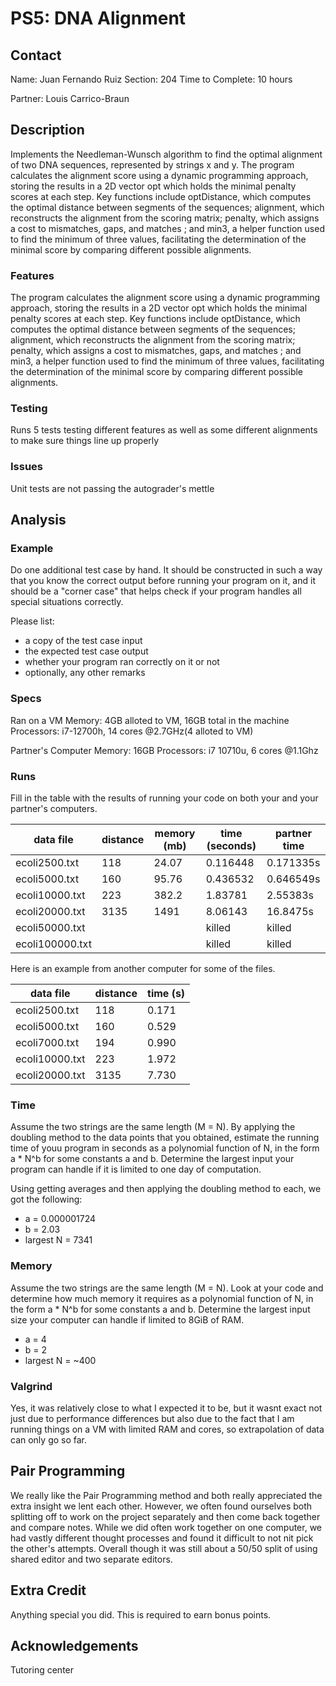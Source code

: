 # PS5: DNA Alignment

## Contact
Name: Juan Fernando Ruiz
Section: 204
Time to Complete: 10 hours

Partner: Louis Carrico-Braun

## Description
Implements the Needleman-Wunsch algorithm to find the optimal alignment of two DNA sequences, represented by strings x and y. The program calculates the alignment score using a dynamic programming approach, storing the results in a 2D vector opt which holds the minimal penalty scores at each step. Key functions include optDistance, which computes the optimal distance between segments of the sequences; alignment, which reconstructs the alignment from the scoring matrix; penalty, which assigns a cost to mismatches, gaps, and matches ; and min3, a helper function used to find the minimum of three values, facilitating the determination of the minimal score by comparing different possible alignments.

### Features
The program calculates the alignment score using a dynamic programming approach, storing the results in a 2D vector opt which holds the minimal penalty scores at each step. Key functions include optDistance, which computes the optimal distance between segments of the sequences; alignment, which reconstructs the alignment from the scoring matrix; penalty, which assigns a cost to mismatches, gaps, and matches ; and min3, a helper function used to find the minimum of three values, facilitating the determination of the minimal score by comparing different possible alignments.

### Testing
Runs 5 tests testing different features as well as some different alignments to make sure things line up properly

### Issues
Unit tests are not passing the autograder's mettle

## Analysis

### Example
Do one additional test case by hand. It should be constructed in such a way that you know the correct  output before running your program on it, and it should be a "corner case" that helps check if your program handles all special situations correctly. 

Please list:
 - a copy of the test case input
 - the expected test case output
 - whether your program ran correctly on it or not
 - optionally, any other remarks
 
 

### Specs
Ran on a VM
Memory: 4GB alloted to VM, 16GB total in the machine
Processors: i7-12700h, 14 cores @2.7GHz(4 alloted to VM)

Partner's Computer
Memory: 16GB
Processors: i7 10710u, 6 cores @1.1Ghz

### Runs
Fill in the table with the results of running your code on both your and your partner's computers.

| data file     | distance | memory (mb) | time (seconds) | partner time |
|---------------|----------|-------------|----------------|--------------|
|ecoli2500.txt  |   118    |   24.07     |   0.116448     |  0.171335s   |
|ecoli5000.txt  |   160    |   95.76     |   0.436532     |  0.646549s   |
|ecoli10000.txt |   223    |   382.2     |   1.83781      |  2.55383s    |
|ecoli20000.txt |   3135   |   1491      |   8.06143      |  16.8475s    |
|ecoli50000.txt |          |             |    killed      |  killed      |
|ecoli100000.txt|          |             |    killed      |  killed      |

Here is an example from another computer for some of the files.

| data file    | distance | time (s) |
|--------------|----------|----------|
|ecoli2500.txt |      118 |    0.171 |
|ecoli5000.txt |      160 |    0.529 |
|ecoli7000.txt |      194 |    0.990 |
|ecoli10000.txt|      223 |    1.972 |
|ecoli20000.txt|     3135 |    7.730 |

### Time
Assume the two strings are the same length (M = N).  By applying the doubling method to the data points that you obtained, estimate the running time of youu program in seconds as a polynomial function of N, in the form a * N^b for some constants a and b.  Determine the largest input your program can handle if it is limited to one day of computation.

Using getting averages and then applying the doubling method to each, we got the following:
 - a = 0.000001724
 - b = 2.03
 - largest N = 7341

### Memory
Assume the two strings are the same length (M = N).  Look at your code and determine how much memory it requires as a polynomial function of N, in the form a * N^b for some constants a and b.  Determine the largest input size your computer can handle if limited to 8GiB of RAM.
 - a = 4
 - b = 2
 - largest N = ~400

### Valgrind
Yes, it was relatively close to what I expected it to be, but it wasnt exact not just due to performance differences but also due to the fact that I am running things on a VM with limited RAM and cores, so extrapolation of data can only go so far.

## Pair Programming
We really like the Pair Programming method and both really appreciated the extra insight we lent each other. However, we often found ourselves both splitting off to work on the project separately and then come back together and compare notes. While we did often work together on one computer, we had vastly different thought processes and found it difficult to not nit pick the other's attempts. Overall though it was still about a 50/50 split of  using shared editor and two separate editors.

## Extra Credit
Anything special you did.  This is required to earn bonus points.

## Acknowledgements
Tutoring center
